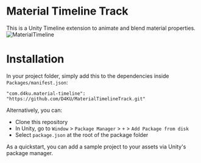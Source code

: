 # Material Timeline Track
This is a Unity Timeline extension to animate and blend material properties.
![MaterialTimeline](https://user-images.githubusercontent.com/81999969/127596424-eb2a9e72-4c56-4582-82ad-0f6a146878c3.gif)

# Installation

In your project folder, simply add this to the dependencies inside `Packages/manifest.json`:

`"com.d4ku.material-timeline": "https://github.com/D4KU/MaterialTimelineTrack.git"`

Alternatively, you can:
* Clone this repository
* In Unity, go to `Window` > `Package Manager` > `+` > `Add Package from disk`
* Select `package.json` at the root of the package folder

As a quickstart, you can add a sample project to your assets via Unity's package manager.
